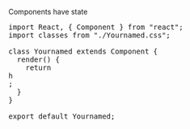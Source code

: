 Components have state

<pre>
import React, { Component } from "react";
import classes from "./Yournamed.css";

class Yournamed extends Component {
  render() {
    return <div className={classes.Yournamed}>h</div>;
  }
}

export default Yournamed;
</pre>
